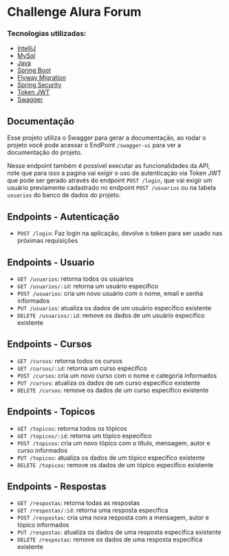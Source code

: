 # Challenge Alura Forum 

### Tecnologias utilizadas:

- [IntelliJ](https://www.jetbrains.com/pt-br/idea/)
- [MySql](https://www.mysql.com/)
- [Java](https://www.java.com/pt-BR/)
- [Spring Boot](https://start.spring.io/)
- [Flyway Migration](https://start.spring.io/)
- [Spring Security](https://start.spring.io/)
- [Token JWT](https://jwt.io/)
- [Swagger](https://swagger.io/)

## Documentação
Esse projeto utiliza o Swagger para gerar a documentação, ao rodar o projeto você pode acessar
o EndPoint `/swagger-ui` para ver a documentação do projeto.

Nesse endpoint também é possível executar as funcionalidades da API, note que para isso a pagina vai exigir
o uso de autenticação via Token JWT que pode ser gerado através do endpoint `POST /login`, que vai exigir
um usuário previamente cadastrado no endpoint `POST /usuarios` ou na tabela `usuarios` do banco de dados do projeto.

## Endpoints - Autenticação
- `POST /login`: Faz login na aplicação, devolve o token para ser usado nas próximas requisições

## Endpoints - Usuario
- `GET /usuarios`: retorna todos os usuários
- `GET /usuarios/:id`: retorna um usuário específico
- `POST /usuarios`: cria um novo usuário com o nome, email e senha informados
- `PUT /usuarios`: atualiza os dados de um usuário específico existente
- `DELETE /usuarios/:id`: remove os dados de um usuário específico existente

## Endpoints - Cursos
- `GET /cursos`: retorna todos os cursos
- `GET /cursos/:id`: retorna um curso específico
- `POST /cursos`: cria um novo curso com o nome e categoria informados
- `PUT /cursos`: atualiza os dados de um curso específico existente
- `DELETE /cursos`: remove os dados de um curso específico existente

## Endpoints - Topicos
- `GET /topicos`: retorna todos os tópicos
- `GET /topicos/:id`: retorna um tópico específico
- `POST /topicos`: cria um novo tópico com o título, mensagem, autor e curso informados
- `PUT /topicos`: atualiza os dados de um tópico específico existente
- `DELETE /topicos`: remove os dados de um tópico específico existente

## Endpoints - Respostas
- `GET /respostas`: retorna todas as respostas
- `GET /respostas/:id`: retorna uma resposta específica
- `POST /respostas`: cria uma nova resposta com a mensagem, autor e tópico informados
- `PUT /respostas`: atualiza os dados de uma resposta específica existente
- `DELETE /respostas`: remove os dados de uma resposta específica existente

